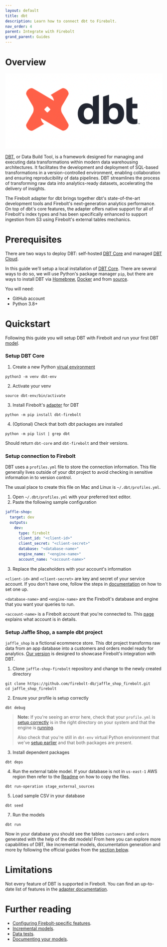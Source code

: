 ```yaml
---
layout: default
title: dbt
description: Learn how to connect dbt to Firebolt.
nav_order: 4
parent: Integrate with Firebolt
grand_parent: Guides
---
```


# Overview

![DBT](../../assets/images/dbt-logo.png)

[DBT](https://www.getdbt.com), or Data Build Tool, is a framework designed for managing and executing data transformations within modern data warehousing architectures. It facilitates the development and deployment of SQL-based transformations in a version-controlled environment, enabling collaboration and ensuring reproducibility of data pipelines. DBT streamlines the process of transforming raw data into analytics-ready datasets, accelerating the delivery of insights.

The Firebolt adapter for dbt brings together dbt's state-of-the-art development tools and Firebolt's next-generation analytics performance. On top of dbt's core features, the adapter offers native support for all of Firebolt's index types and has been specifically enhanced to support ingestion from S3 using Firebolt's external tables mechanics.


# Prerequisites

There are two ways to deploy DBT: self-hosted [DBT Core](https://docs.getdbt.com/docs/introduction#dbt-core) and managed [DBT Cloud](https://docs.getdbt.com/docs/cloud/about-cloud/dbt-cloud-features).

In this guide we'll setup a local installation of [DBT Core](https://docs.getdbt.com/docs/introduction#dbt-core). There are several ways to do so, we will use Python's package manager `pip`, but there are ways to install DBT via [Homebrew](https://docs.getdbt.com/docs/core/homebrew-install), [Docker](https://docs.getdbt.com/docs/core/docker-install) and from [source](https://docs.getdbt.com/docs/core/source-install).

You will need:

* GitHub account
* Python 3.8+

# Quickstart

Following this guide you will setup DBT with Firebolt and run your first DBT [model](https://docs.getdbt.com/docs/build/models).

### Setup DBT Core

1. Create a new Python [virual environment](https://docs.python.org/3/library/venv.html)
```shell
python3 -m venv dbt-env
```
2. Activate your venv
```shell
source dbt-env/bin/activate
```
3. Install Firebolt's [adapter](https://github.com/firebolt-db/dbt-firebolt) for DBT
```shell
python -m pip install dbt-firebolt
```
4. (Optional) Check that both dbt packages are installed
```shell
python -m pip list | grep dbt
```
Should return `dbt-core` and `dbt-firebolt` and their versions.


### Setup connection to Firebolt

DBT uses a `profiles.yml` file to store the connection information. This file generally lives outside of your dbt project to avoid checking in sensitive information in to version control.

The usual place to create this file on Mac and Linux is `~/.dbt/profiles.yml`.

1. Open `~/.dbt/profiles.yml` with your preferred text editor.
2. Paste the following sample configuration
```yaml
jaffle-shop:
  target: dev
  outputs:
    dev:
      type: firebolt
      client_id: "<client-id>"
      client_secret: "<client-secret>"
      database: "<database-name>"
      engine_name: "<engine-name>"
      account_name: "<account-name>"
```
3. Replace the placeholders with your account's information

`<client-id>` and `<client-secret>` are key and secret of your service account. If you don't have one, follow the steps in [documentation](../managing-your-organization/service-accounts.md) on how to set one up.

`<database-name>` and `<engine-name>` are the Firebolt's database and engine that you want your queries to run.

`<account-name>` is a Firebolt account that you're connected to. This [page](../managing-your-organization/managing-accounts.md) explains what account is in details.

### Setup Jaffle Shop, a sample dbt project

`jaffle_shop` is a fictional ecommerce store. This dbt project transforms raw data from an app database into a customers and orders model ready for analytics. [Our version](https://github.com/firebolt-db/jaffle_shop_firebolt) is designed to showcase Firebolt's integration with DBT.

1. Clone `jaffle-shop-firebolt` repository and change to the newly created directory
```shell
git clone https://github.com/firebolt-db/jaffle_shop_firebolt.git
cd jaffle_shop_firebolt
```

2. Ensure your profile is setup correctly
```shell
dbt debug
```

> **Note:**  If you're seeing an error here, check that your `profile.yml` is [setup correctly](#setup-connection-to-firebolt) is in the right directory on your system and that the engine is [running](../working-with-engines/working-with-engines.md).
>
> Also check that you're still in `dbt-env` virtual Python environment that we've [setup earlier](#setup-dbt-core) and that both packages are present.

3. Install dependent packages
```shell
dbt deps
```

4. Run the external table model. If your database is not in `us-east-1` AWS region then refer to the [Readme](https://github.com/firebolt-db/jaffle_shop_firebolt) on how to copy the files.
```shell
dbt run-operation stage_external_sources
```

5. Load sample CSV in your database
```shell
dbt seed
```

7. Run the models
```shell
dbt run
```

Now in your database you should see the tables `customers` and `orders` generated with the help of the dbt models! From here you can explore more capabilities of DBT, like incremental models, documentation generation and more by following the official guides from the [section below](#further-reading).

# Limitations

Not every feature of DBT is supported in Firebolt. You can find an up-to-date list of features in the [adapter documentation](https://github.com/firebolt-db/dbt-firebolt?tab=readme-ov-file#feature-support).


# Further reading

* [Configuring Firebolt-specific features](https://docs.getdbt.com/reference/resource-configs/firebolt-configs).
* [Incremental models](https://docs.getdbt.com/docs/build/incremental-models).
* [Data tests](https://docs.getdbt.com/docs/build/data-tests).
* [Documenting your models](https://docs.getdbt.com/docs/collaborate/documentation).

